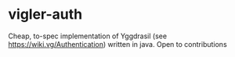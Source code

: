 # vigler-auth
Cheap, to-spec implementation of Yggdrasil (see https://wiki.vg/Authentication) written in java. Open to contributions
